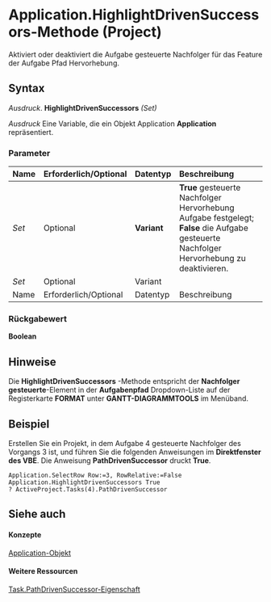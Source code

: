 
# Application.HighlightDrivenSuccessors-Methode (Project)
Aktiviert oder deaktiviert die Aufgabe gesteuerte Nachfolger für das Feature der Aufgabe Pfad Hervorhebung.

## Syntax

 _Ausdruck_. **HighlightDrivenSuccessors** _(Set)_

 _Ausdruck_ Eine Variable, die ein Objekt Application **Application** repräsentiert.


### Parameter



|**Name**|**Erforderlich/Optional**|**Datentyp**|**Beschreibung**|
|:-----|:-----|:-----|:-----|
| _Set_|Optional|**Variant**|**True** gesteuerte Nachfolger Hervorhebung Aufgabe festgelegt; **False** die Aufgabe gesteuerte Nachfolger Hervorhebung zu deaktivieren.|
| _Set_|Optional|Variant||
|Name|Erforderlich/Optional|Datentyp|Beschreibung|

### Rückgabewert

 **Boolean**


## Hinweise

Die  **HighlightDrivenSuccessors** -Methode entspricht der **Nachfolger gesteuerte**-Element in der  **Aufgabenpfad** Dropdown-Liste auf der Registerkarte **FORMAT** unter **GANTT-DIAGRAMMTOOLS** im Menüband.


## Beispiel

Erstellen Sie ein Projekt, in dem Aufgabe 4 gesteuerte Nachfolger des Vorgangs 3 ist, und führen Sie die folgenden Anweisungen im  **Direktfenster des VBE**. Die Anweisung  **PathDrivenSuccessor** druckt **True**.


```
Application.SelectRow Row:=3, RowRelative:=False 
Application.HighlightDrivenSuccessors True
? ActiveProject.Tasks(4).PathDrivenSuccessor
```


## Siehe auch


#### Konzepte


[Application-Objekt](8eb91712-7784-a102-38c0-19bb056c27e9.md)
#### Weitere Ressourcen


[Task.PathDrivenSuccessor-Eigenschaft](ec77b34e-a98c-142e-14ba-868ff93deaad.md)